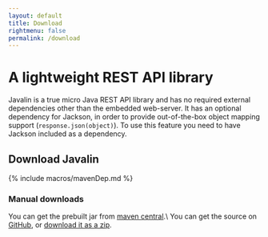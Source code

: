 ```yaml
---
layout: default
title: Download
rightmenu: false
permalink: /download
---
```


<h1 class="no-margin-top">A lightweight REST API library</h1>

Javalin is a true micro Java REST API library and has no required external dependencies 
other than the embedded web-server. It has an optional dependency for Jackson,
in order to provide out-of-the-box object mapping support (`response.json(object)`).
To use this feature you need to have Jackson included as a dependency.

## Download Javalin
{% include macros/mavenDep.md %}

### Manual downloads
You can get the prebuilt jar from [maven central](https://repo1.maven.org/maven2/io/javalin/javalin/).\\
You can get the source on [GitHub](https://github.com/tipsy/javalin), or [download it as a zip](https://github.com/tipsy/javalin/archive/master.zip).
